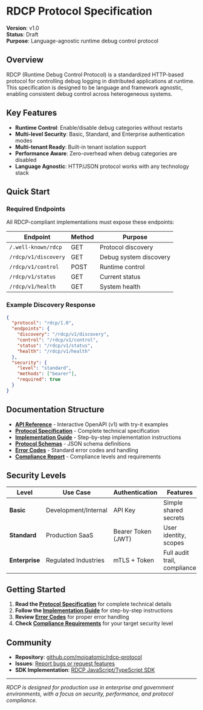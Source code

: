 # RDCP Protocol Specification

**Version**: v1.0  
**Status**: Draft  
**Purpose**: Language-agnostic runtime debug control protocol

## Overview

RDCP (Runtime Debug Control Protocol) is a standardized HTTP-based protocol for controlling debug logging in distributed applications at runtime. This specification is designed to be language and framework agnostic, enabling consistent debug control across heterogeneous systems.

## Key Features

- **Runtime Control**: Enable/disable debug categories without restarts
- **Multi-level Security**: Basic, Standard, and Enterprise authentication modes  
- **Multi-tenant Ready**: Built-in tenant isolation support
- **Performance Aware**: Zero-overhead when debug categories are disabled
- **Language Agnostic**: HTTP/JSON protocol works with any technology stack

## Quick Start

### Required Endpoints

All RDCP-compliant implementations must expose these endpoints:

| Endpoint | Method | Purpose |
|----------|--------|---------|
| `/.well-known/rdcp` | GET | Protocol discovery |
| `/rdcp/v1/discovery` | GET | Debug system discovery |
| `/rdcp/v1/control` | POST | Runtime control |
| `/rdcp/v1/status` | GET | Current status |
| `/rdcp/v1/health` | GET | System health |

### Example Discovery Response

```json
{
  "protocol": "rdcp/1.0",
  "endpoints": {
    "discovery": "/rdcp/v1/discovery",
    "control": "/rdcp/v1/control",
    "status": "/rdcp/v1/status",
    "health": "/rdcp/v1/health"
  },
  "security": {
    "level": "standard",
    "methods": ["bearer"],
    "required": true
  }
}
```

## Documentation Structure

- **[API Reference](api/index.md)** - Interactive OpenAPI (v1) with try-it examples
- **[Protocol Specification](rdcp-protocol-specification.md)** - Complete technical specification
- **[Implementation Guide](rdcp-implementation-guide.md)** - Step-by-step implementation instructions
- **[Protocol Schemas](protocol-schemas.md)** - JSON schema definitions
- **[Error Codes](error-codes.md)** - Standard error codes and handling
- **[Compliance Report](PROTOCOL-COMPLIANCE-REPORT.md)** - Compliance levels and requirements

## Security Levels

| Level | Use Case | Authentication | Features |
|-------|----------|----------------|----------|
| **Basic** | Development/Internal | API Key | Simple shared secrets |
| **Standard** | Production SaaS | Bearer Token (JWT) | User identity, scopes |
| **Enterprise** | Regulated Industries | mTLS + Token | Full audit trail, compliance |

## Getting Started

1. **Read the [Protocol Specification](rdcp-protocol-specification.md)** for complete technical details
2. **Follow the [Implementation Guide](rdcp-implementation-guide.md)** for step-by-step instructions  
3. **Review [Error Codes](error-codes.md)** for proper error handling
4. **Check [Compliance Requirements](PROTOCOL-COMPLIANCE-REPORT.md)** for your target security level

## Community

- **Repository**: [github.com/mojoatomic/rdcp-protocol](https://github.com/mojoatomic/rdcp-protocol)
- **Issues**: [Report bugs or request features](https://github.com/mojoatomic/rdcp-protocol/issues)
- **SDK Implementation**: [RDCP JavaScript/TypeScript SDK](https://github.com/mojoatomic/rdcp)

---

*RDCP is designed for production use in enterprise and government environments, with a focus on security, performance, and protocol compliance.*
